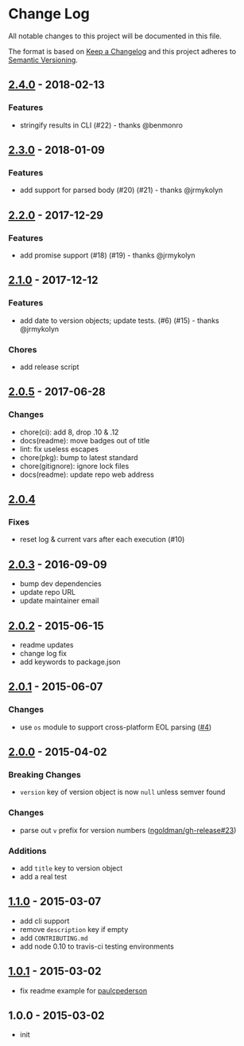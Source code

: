 # Change Log

All notable changes to this project will be documented in this file.

The format is based on [Keep a Changelog](http://keepachangelog.com/)
and this project adheres to [Semantic Versioning](http://semver.org/).

## [2.4.0](https://github.com/ungoldman/changelog-parser/compare/v2.3.0...v2.4.0) - 2018-02-13

### Features

- stringify results in CLI (#22) - thanks @benmonro

## [2.3.0](https://github.com/ungoldman/changelog-parser/compare/v2.2.0...v2.3.0) - 2018-01-09

### Features

- add support for parsed body (#20) (#21) - thanks @jrmykolyn

## [2.2.0](https://github.com/ungoldman/changelog-parser/compare/v2.1.0...v2.2.0) - 2017-12-29

### Features

- add promise support (#18) (#19) - thanks @jrmykolyn

## [2.1.0](https://github.com/ungoldman/changelog-parser/compare/v2.0.5...v2.1.0) - 2017-12-12

### Features

- add date to version objects; update tests. (#6) (#15) - thanks @jrmykolyn

### Chores

- add release script

## [2.0.5](https://github.com/ungoldman/changelog-parser/compare/v2.0.4...v2.0.5) - 2017-06-28

### Changes

- chore(ci): add 8, drop .10 & .12
- docs(readme): move badges out of title
- lint: fix useless escapes
- chore(pkg): bump to latest standard
- chore(gitignore): ignore lock files
- docs(readme): update repo web address

## [2.0.4](https://github.com/ungoldman/changelog-parser/compare/v2.0.3...v2.0.4)

### Fixes

- reset log & current vars after each execution (#10)

## [2.0.3](https://github.com/ungoldman/changelog-parser/compare/v2.0.2...v2.0.3) - 2016-09-09

- bump dev dependencies
- update repo URL
- update maintainer email

## [2.0.2](https://github.com/ungoldman/changelog-parser/compare/v2.0.1...v2.0.2) - 2015-06-15

- readme updates
- change log fix
- add keywords to package.json

## [2.0.1](https://github.com/ungoldman/changelog-parser/compare/v2.0.0...v2.0.1) - 2015-06-07

### Changes

- use `os` module to support cross-platform EOL parsing ([#4](https://github.com/ungoldman/changelog-parser/pull/4))

## [2.0.0](https://github.com/ungoldman/changelog-parser/compare/v1.1.0...v2.0.0) - 2015-04-02

### Breaking Changes

- `version` key of version object is now `null` unless semver found

### Changes

- parse out `v` prefix for version numbers ([ngoldman/gh-release#23](https://github.com/ungoldman/gh-release/issues/23))

### Additions

- add `title` key to version object
- add a real test

## [1.1.0](https://github.com/ungoldman/changelog-parser/compare/v1.0.1...v1.1.0) - 2015-03-07

- add cli support
- remove `description` key if empty
- add `CONTRIBUTING.md`
- add node 0.10 to travis-ci testing environments

## [1.0.1](https://github.com/ungoldman/changelog-parser/compare/v1.0.0...v1.0.1) - 2015-03-02

- fix readme example for [paulcpederson](http://github.com/paulcpederson/)

## 1.0.0 - 2015-03-02
- init
